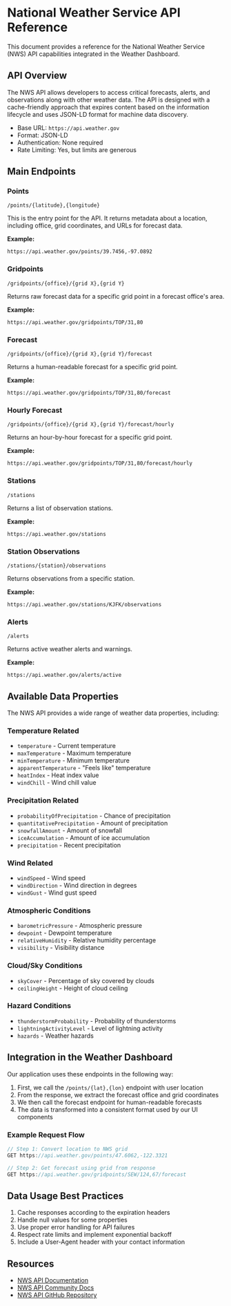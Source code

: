 # National Weather Service API Reference

This document provides a reference for the National Weather Service (NWS) API capabilities integrated in the Weather Dashboard.

## API Overview
The NWS API allows developers to access critical forecasts, alerts, and observations along with other weather data. The API is designed with a cache-friendly approach that expires content based on the information lifecycle and uses JSON-LD format for machine data discovery.

- Base URL: `https://api.weather.gov`
- Format: JSON-LD
- Authentication: None required
- Rate Limiting: Yes, but limits are generous

## Main Endpoints

### Points
```
/points/{latitude},{longitude}
```
This is the entry point for the API. It returns metadata about a location, including office, grid coordinates, and URLs for forecast data.

**Example:**
```
https://api.weather.gov/points/39.7456,-97.0892
```

### Gridpoints
```
/gridpoints/{office}/{grid X},{grid Y}
```
Returns raw forecast data for a specific grid point in a forecast office's area.

**Example:**
```
https://api.weather.gov/gridpoints/TOP/31,80
```

### Forecast
```
/gridpoints/{office}/{grid X},{grid Y}/forecast
```
Returns a human-readable forecast for a specific grid point.

**Example:**
```
https://api.weather.gov/gridpoints/TOP/31,80/forecast
```

### Hourly Forecast
```
/gridpoints/{office}/{grid X},{grid Y}/forecast/hourly
```
Returns an hour-by-hour forecast for a specific grid point.

**Example:**
```
https://api.weather.gov/gridpoints/TOP/31,80/forecast/hourly
```

### Stations
```
/stations
```
Returns a list of observation stations.

**Example:**
```
https://api.weather.gov/stations
```

### Station Observations
```
/stations/{station}/observations
```
Returns observations from a specific station.

**Example:**
```
https://api.weather.gov/stations/KJFK/observations
```

### Alerts
```
/alerts
```
Returns active weather alerts and warnings.

**Example:**
```
https://api.weather.gov/alerts/active
```

## Available Data Properties

The NWS API provides a wide range of weather data properties, including:

### Temperature Related
- `temperature` - Current temperature
- `maxTemperature` - Maximum temperature
- `minTemperature` - Minimum temperature
- `apparentTemperature` - "Feels like" temperature
- `heatIndex` - Heat index value
- `windChill` - Wind chill value

### Precipitation Related
- `probabilityOfPrecipitation` - Chance of precipitation
- `quantitativePrecipitation` - Amount of precipitation
- `snowfallAmount` - Amount of snowfall
- `iceAccumulation` - Amount of ice accumulation
- `precipitation` - Recent precipitation

### Wind Related
- `windSpeed` - Wind speed
- `windDirection` - Wind direction in degrees
- `windGust` - Wind gust speed

### Atmospheric Conditions
- `barometricPressure` - Atmospheric pressure
- `dewpoint` - Dewpoint temperature
- `relativeHumidity` - Relative humidity percentage
- `visibility` - Visibility distance

### Cloud/Sky Conditions
- `skyCover` - Percentage of sky covered by clouds
- `ceilingHeight` - Height of cloud ceiling

### Hazard Conditions
- `thunderstormProbability` - Probability of thunderstorms
- `lightningActivityLevel` - Level of lightning activity
- `hazards` - Weather hazards

## Integration in the Weather Dashboard

Our application uses these endpoints in the following way:

1. First, we call the `/points/{lat},{lon}` endpoint with user location
2. From the response, we extract the forecast office and grid coordinates
3. We then call the forecast endpoint for human-readable forecasts
4. The data is transformed into a consistent format used by our UI components

### Example Request Flow

```javascript
// Step 1: Convert location to NWS grid
GET https://api.weather.gov/points/47.6062,-122.3321

// Step 2: Get forecast using grid from response
GET https://api.weather.gov/gridpoints/SEW/124,67/forecast
```

## Data Usage Best Practices

1. Cache responses according to the expiration headers
2. Handle null values for some properties
3. Use proper error handling for API failures
4. Respect rate limits and implement exponential backoff
5. Include a User-Agent header with your contact information

## Resources

- [NWS API Documentation](https://www.weather.gov/documentation/services-web-api)
- [NWS API Community Docs](https://weather-gov.github.io/api/)
- [NWS API GitHub Repository](https://github.com/weather-gov/api)